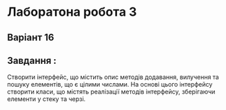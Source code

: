 # Лаборатона робота 3
## Варіант 16
## Завдання :
Створити інтерфейс, що містить опис методів додавання, вилучення та пошуку елементів, 
що є цілими числами. На основі цього інтерфейсу створити класи, що містять реалізації 
методів інтерфейсу, зберігаючи елементи у стеку та черзі.
